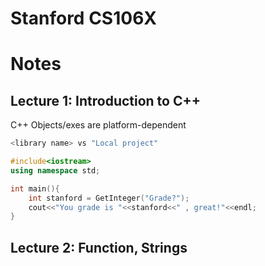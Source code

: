 # Stanford CS106X

# Notes

## Lecture 1: Introduction to C++

C++ Objects/exes are platform-dependent

```cpp
<library name> vs "Local project"
```
```cpp
#include<iostream>
using namespace std;

int main(){
	int stanford = GetInteger("Grade?");
	cout<<"You grade is "<<stanford<<" , great!"<<endl;
}

```

## Lecture 2: Function, Strings
